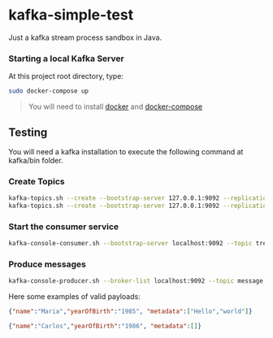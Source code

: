 # kafka-simple-test
Just a kafka stream process sandbox in Java.

### Starting a local Kafka Server
At this project root directory, type:
```bash
sudo docker-compose up
```
> You will need to install [docker](http://www.docker.com) and [docker-compose](https://docs.docker.com/compose/install/)

## Testing
You will need a kafka installation to execute the following command at kafka/bin folder.


### Create Topics
```bash
kafka-topics.sh --create --bootstrap-server 127.0.0.1:9092 --replication-factor 1 --partitions 1  --topic treated.message.box
kafka-topics.sh --create --bootstrap-server 127.0.0.1:9092 --replication-factor 1 --partitions 1  --topic message.box
```

### Start the consumer service
```bash
kafka-console-consumer.sh --bootstrap-server localhost:9092 --topic treated.message.box --from-beginning
```

### Produce messages

```bash
kafka-console-producer.sh --broker-list localhost:9092 --topic message.box
```
Here some examples of valid payloads:

```json
{"name":"Maria","yearOfBirth":"1985", "metadata":["Hello","world"]}
```
```json
{"name":"Carlos","yearOfBirth":"1986", "metadata":[]}
```